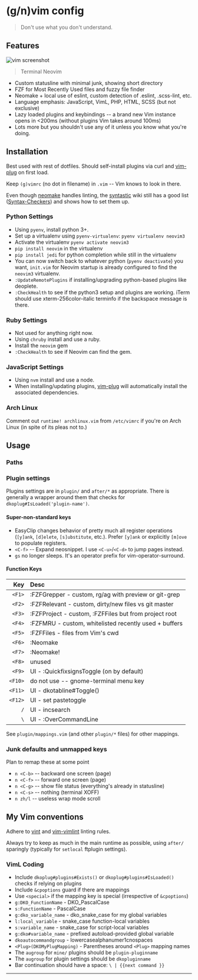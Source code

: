 # (g/n)vim config

> Don't use what you don't understand.

## Features

![vim screenshot][screenshot]
> Terminal Neovim

- Custom statusline with minimal junk, showing short directory
- FZF for Most Recently Used files and fuzzy file finder
- Neomake + local use of eslint, custom detection of .eslint, .scss-lint,
  etc.
- Language emphasis: JavaScript, VimL, PHP, HTML, SCSS (but not exclusive)
- Lazy loaded plugins and keybindings -- a brand new Vim instance opens in
  <200ms (without plugins Vim takes around 100ms)
- Lots more but you shouldn't use any of it unless you know what you're doing.

## Installation

Best used with rest of dotfiles. Should self-install plugins via curl and
[vim-plug] on first load.

Keep `(g)vimrc` (no dot in filename) in `.vim` -- Vim knows to look in there.

Even though [neomake] handles linting, the [syntastic] wiki still has a good
list ([Syntax-Checkers]) and shows how to set them up.

### Python Settings

- Using `pyenv`, install python 3+.
- Set up a virtualenv using `pyenv-virtualenv`: `pyenv virtualenv neovim3`
- Activate the virtualenv `pyenv activate neovim3`
- `pip install neovim` in the virtualenv
- `pip install jedi` for python completion while still in the virtualenv
- You can now switch back to whatever python (`pyenv deactivate`) you want,
  `init.vim` for Neovim startup is already configured to find the `neovim3`
  virtualenv.
- `:UpdateRemotePlugins` if installing/upgrading python-based plugins like
  deoplete.
- `:CheckHealth` to see if the python3 setup and plugins are working. iTerm
  should use xterm-256color-italic terminfo if the backspace message is there.

### Ruby Settings

- Not used for anything right now.
- Using `chruby` install and use a ruby.
- Install the `neovim` gem
- `:CheckHealth` to see if Neovim can find the gem.

### JavaScript Settings

- Using `nvm` install and use a node.
- When installing/updating plugins, [vim-plug] will automatically install the
  associated dependencies.

### Arch Linux

Comment out `runtime! archlinux.vim` from `/etc/vimrc` if you're on Arch Linux
(in spite of its pleas not to.)

## Usage

### Paths

### Plugin settings

Plugins settings are in `plugin/` and `after/*` as appropriate. There
is generally a wrapper around them that checks for
`dkoplug#IsLoaded('plugin-name')`.

#### Super-non-standard keys

- EasyClip changes behavior of pretty much all register operations (`[y]ank`,
  `[d]elete`, `[s]ubstitute`, etc.). Prefer `[y]ank` or explicitly `[m]ove` to
  populate registers.
- `<C-f>` -- Expand neosnippet. I use `<C-u>`/`<C-d>` to jump pages instead.
- `gs` no longer sleeps. It's an operator prefix for vim-operator-surround.

#### Function Keys

|     Key | Desc                                                               |
| ------: | :----------------------------------------------------------------- |
|  `<F1>` | :FZFGrepper - custom, rg/ag with preview or git-grep |
|  `<F2>` | :FZFRelevant - custom, dirty/new files vs git master |
|  `<F3>` | :FZFProject - custom, :FZFFiles but from project root |
|  `<F4>` | :FZFMRU - custom, whitelisted recently used + buffers |
|  `<F5>` | :FZFFiles - files from Vim's cwd |
|  `<F6>` | :Neomake |
|  `<F7>` | :Neomake! |
|  `<F8>` | unused |
|  `<F9>` | UI - :QuickfixsignsToggle (on by default) |
| `<F10>` | do not use -- gnome-terminal menu key |
| `<F11>` | UI - dkotabline#Toggle() |
| `<F12>` | UI - set pastetoggle |
|    `/`  | UI - incsearch |
|    `\`  | UI - :OverCommandLine |

See `plugin/mappings.vim` (and other `plugin/*` files) for other mappings.

### Junk defaults and unmapped keys

Plan to remap these at some point

- `n <C-b>` -- backward one screen (page)
- `n <C-f>` -- forward one screen (page)
- `n <C-g>` -- show file status (everything's already in statusline)
- `n <C-s>` -- nothing (terminal XOFF)
- `n zh/l`  -- useless wrap mode scroll

## My Vim conventions

Adhere to [vint](https://github.com/Kuniwak/vint) and
[vim-vimlint](https://github.com/syngan/vim-vimlint) linting rules.

Always try to keep as much in the main runtime as possible, using `after/`
sparingly (typically for `setlocal` ftplugin settings).

### VimL Coding

- Include `dkoplug#plugins#Exists()` or `dkoplug#plugins#IsLoaded()` checks if
  relying on plugins
- Include `&cpoptions` guard if there are mappings
- Use `<special>` if the mapping key is special (irrespective of `&cpoptions`)
- `g:DKO_FunctionName` - DKO_PascalCase
- `s:FunctionName` - PascalCase
- `g:dko_variable_name` - dko_snake_case for my global variables
- `l:local_variable` - snake_case function-local variables
- `s:variable_name` - snake_case for script-local variables
- `g:dko#variable_name` - prefixed autoload-provided global variable
- `dkoautocommandgroup` - lowercasealphanumer1cnospaces
- `<Plug>(DKOMyPlugMapping)` - Parentheses around `<Plug>` mapping names
- The `augroup` for `mine/` plugins should be `plugin-pluginname`
- The `augroup` for plugin settings should be `dkopluginname`
- Bar continuation should have a space: `\ | {{next command }}`

----

[screenshot]: https://raw.githubusercontent.com/davidosomething/dotfiles/0f8a58661c3a3c111d9cc1332d5ab3962aaf1dd9/meta/vim-potatopro.png
[Syntax-Checkers]: https://github.com/scrooloose/syntastic/wiki/Syntax-Checkers
[syntastic]: https://github.com/scrooloose/syntastic
[neomake]: https://github.com/neomake/neomake
[vim-plug]: https://github.com/junegunn/vim-plug
